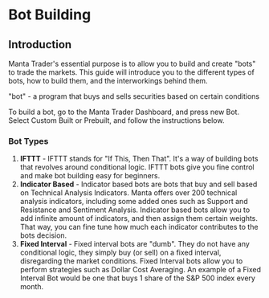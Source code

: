 # Bot Building

## Introduction

Manta Trader's essential purpose is to allow you to build and create "bots" to trade the markets. This guide will introduce you to the different types of bots, how to build them, and the interworkings behind them.

"bot" - a program that buys and sells securities based on certain conditions

To build a bot, go to the Manta Trader Dashboard, and press new Bot. Select Custom Built or Prebuilt, and follow the instructions below.

### Bot Types

1. **IFTTT** - IFTTT stands for "If This, Then That". It's a way of building bots that revolves around conditional logic. IFTTT bots give you fine control and make bot building easy for beginners.
2. **Indicator Based** - Indicator based bots are bots that buy and sell based on Technical Analysis Indicators. Manta offers over 200 technical analysis indicators, including some added ones such as Support and Resistance and Sentiment Analysis. Indicator based bots allow you to add infinite amount of indicators, and then assign them certain weights. That way, you can fine tune how much each indicator contributes to the bots decision.
3. **Fixed Interval** - Fixed interval bots are "dumb". They do not have any conditional logic, they simply buy \(or sell\) on a fixed interval, disregarding the market conditions. Fixed Interval bots allow you to perform strategies such as Dollar Cost Averaging. An example of a Fixed Interval Bot would be one that buys 1 share of the S&P 500 index every month.

